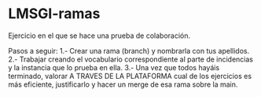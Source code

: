 # LMSGI-ramas

Ejercicio en el que se hace una prueba de colaboración.

Pasos a seguir:
1.- Crear una rama (branch) y nombrarla con tus apellidos.
2.- Trabajar creando el vocabulario correspondiente al parte de incidencias y la instancia que lo prueba en ella.
3.- Una vez que todos hayáis terminado, valorar A TRAVES DE LA PLATAFORMA cual de los ejercicios es más eficiente, justificarlo y hacer un merge de esa rama sobre la main. 
